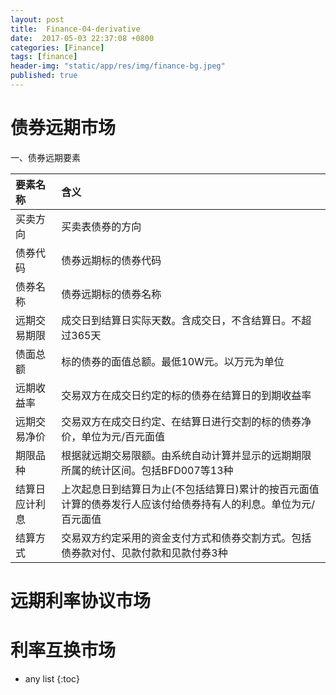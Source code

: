 ```yaml
---
layout: post
title:  Finance-04-derivative
date:  2017-05-03 22:37:08 +0800
categories: [Finance]
tags: [finance]
header-img: "static/app/res/img/finance-bg.jpeg"
published: true
---
```





# 债券远期市场


一、债券远期要素

| 要素名称 | 含义|
|:---|:---|
| 买卖方向 | 买卖表债券的方向 |
| 债券代码 | 债券远期标的债券代码 |
| 债券名称 | 债券远期标的债券名称 |
| 远期交易期限 | 成交日到结算日实际天数。含成交日，不含结算日。不超过365天 |
| 债面总额 | 标的债券的面值总额。最低10W元。以万元为单位 |
| 远期收益率 | 交易双方在成交日约定的标的债券在结算日的到期收益率 |
| 远期交易净价 | 交易双方在成交日约定、在结算日进行交割的标的债券净价，单位为元/百元面值 |
| 期限品种 | 根据就远期交易限额。由系统自动计算并显示的远期期限所属的统计区间。包括BFD007等13种 |
| 结算日应计利息 | 上次起息日到结算日为止(不包括结算日)累计的按百元面值计算的债券发行人应该付给债券持有人的利息。单位为元/百元面值 |
| 结算方式 |  交易双方约定采用的资金支付方式和债券交割方式。包括债券款对付、见款付款和见款付券3种 |





# 远期利率协议市场



# 利率互换市场

* any list
{:toc}

